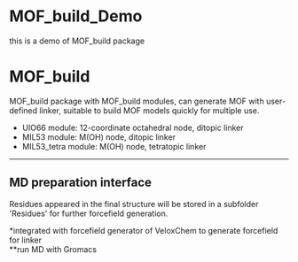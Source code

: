 # MOF_build_Demo
this is a demo of MOF_build package


# MOF_build

MOF_build package with MOF_build modules, can generate MOF with user-defined linker, suitable to build MOF models quickly for multiple use. 
* UIO66 module: 12-coordinate octahedral node, ditopic linker
*  MIL53 module: M(OH) node, ditopic linker
* MIL53_tetra module: M(OH) node, tetratopic linker

---   
## MD preparation interface
Residues appeared in the final structure will be stored in a subfolder 'Residues' for further forcefield generation.

*integrated with forcefield generator of VeloxChem to generate forcefield for linker \
**run MD with Gromacs
